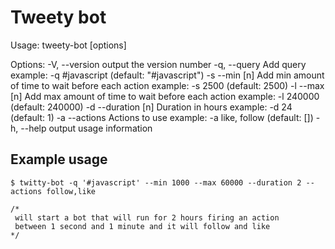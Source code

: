# Tweety bot

Usage: tweety-bot [options]

Options:
  -V, --version        output the version number
  -q, --query <value>  Add query example: -q #javascript (default: "#javascript")
  -s --min [n]         Add min amount of time to wait before each action example: -s 2500 (default: 2500)
  -l --max [n]         Add max amount of time to wait before each action example: -l 240000 (default: 240000)
  -d --duration [n]    Duration in hours example: -d 24 (default: 1)
  -a --actions <list>  Actions to use example: -a like, follow (default: [])
  -h, --help           output usage information


## Example usage

```
$ twitty-bot -q '#javascript' --min 1000 --max 60000 --duration 2 --actions follow,like

/*
 will start a bot that will run for 2 hours firing an action
 between 1 second and 1 minute and it will follow and like
*/
```